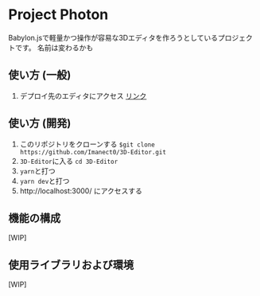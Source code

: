 # Project Photon

Babylon.jsで軽量かつ操作が容易な3Dエディタを作ろうとしているプロジェクトです。
名前は変わるかも


## 使い方 (一般)
1. デプロイ先のエディタにアクセス [リンク](https://photon-seven.vercel.app/editor/EditorPage)


## 使い方 (開発)
1. このリポジトリをクローンする
`$git clone https://github.com/Imanect0/3D-Editor.git`
2. `3D-Editor`に入る
`cd 3D-Editor`
3. `yarn`と打つ
4. `yarn dev`と打つ
5. http://localhost:3000/ にアクセスする


## 機能の構成
[WIP]


## 使用ライブラリおよび環境
[WIP]
